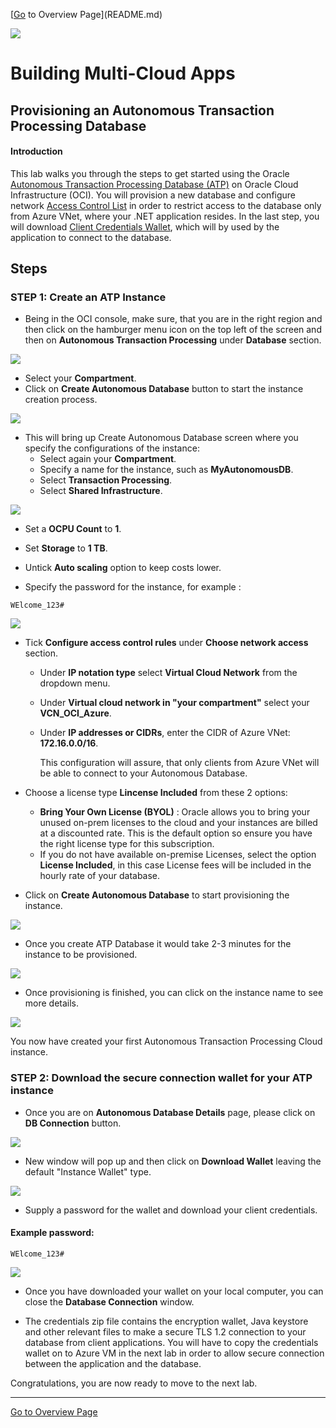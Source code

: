 [[Go]() to Overview Page](README.md)

![](../../common/images/customer.logo2.png)

# Building Multi-Cloud Apps

## Provisioning an Autonomous Transaction Processing Database


#### **Introduction**

This lab walks you through the steps to get started using the Oracle [Autonomous Transaction Processing Database (ATP)](https://docs.cloud.oracle.com/en-us/iaas/Content/Database/Concepts/adboverview.htm) on Oracle Cloud Infrastructure (OCI). You will provision a new database and configure network [Access Control List](https://docs.oracle.com/en/cloud/paas/atp-cloud/atpug/autonomous-acess-control-list.html#GUID-B6389402-3F4D-45A2-A4DE-EAF1B31D8E50) in order to restrict access to the database only from Azure VNet, where your .NET application resides. In the last step, you will download [Client Credentials Wallet](https://docs.oracle.com/en/cloud/paas/atp-cloud/atpug/connect-download-wallet.html#GUID-B06202D2-0597-41AA-9481-3B174F75D4B1), which will by used by the application to connect to the database.

## Steps

### **STEP 1: Create an ATP Instance**

-  Being in the OCI console, make sure, that you are in the right region and then click on the hamburger menu icon on the top left of the screen and then on **Autonomous Transaction Processing** under **Database** section.

![](./images/300/ATPnavigation1.PNG)

- Select your **Compartment**.
- Click on **Create Autonomous Database** button to start the instance creation process.

![](./images/300/ATPcreation1.PNG)

-  This will bring up Create Autonomous Database screen where you specify the configurations of the instance:
   -  Select again your **Compartment**.
   -  Specify a name for the instance, such as **MyAutonomousDB**.
   -  Select **Transaction Processing**.
   -  Select **Shared Infrastructure**.

![](./images/300/ATPCreation2.PNG)

- Set a **OCPU Count** to **1**.

- Set **Storage** to **1 TB**.

- Untick **Auto scaling** option to keep costs lower.

- Specify the password for the instance, for example : 

```
WElcome_123#
```


![](./images/300/ATPCreation3.PNG)

- Tick **Configure access control rules** under **Choose network access** section.
  - Under **IP notation type** select **Virtual Cloud Network** from the dropdown menu.

  - Under  **Virtual cloud network in "your compartment"** select your **VCN_OCI_Azure**.

  - Under **IP addresses or CIDRs**, enter the CIDR of Azure VNet: **172.16.0.0/16**.

    This configuration will assure, that only clients from Azure VNet will be able to connect to your Autonomous Database.

- Choose a license type **Lincense Included** from these 2 options: 
  - **Bring Your Own License (BYOL)** :  Oracle allows you to bring your unused on-prem licenses to the cloud and your instances are billed at a discounted rate. This is the default option so ensure you have the right license type for this subscription.
  - If you do not have available on-premise Licenses, select the option **License Included**, in this case License fees will be included in the hourly rate of your database.

- Click on **Create Autonomous Database** to start provisioning the instance.

![](./images/300/ATPCreation4.PNG)


- Once you create ATP Database it would take 2-3 minutes for the instance to be provisioned.

![](./images/300/ATPprovisioningStatus.PNG)

-  Once provisioning is finished, you can click on the instance name to see more details. 

![](./images/300/ATPcreated.PNG)

You now have created your first Autonomous Transaction Processing Cloud instance.

### **STEP 2: Download the secure connection wallet for your ATP instance**

- Once you are on **Autonomous Database Details** page, please click on **DB Connection** button.

![](./images/300/AccessingWallet.PNG)

- New window will pop up and then click on **Download Wallet** leaving the default "Instance Wallet" type.

![](./images/300/DwonloadingWallet.PNG)

- Supply a password for the wallet and download your client credentials.

#### Example password:

```
WElcome_123#
```

![](./images/300/WalletDowloaded.PNG)

- Once you have downloaded your wallet on your local computer, you can close the **Database Connection** window.

- The credentials zip file contains the encryption wallet, Java keystore and other relevant files to make a secure TLS 1.2 connection to your database from client applications.                                                          You will have to copy the credentials wallet on to Azure VM in the next lab in order to allow secure connection between the application and the database.

  

Congratulations, you are now ready to move to the next lab.

------

[Go to Overview Page](README.md)

